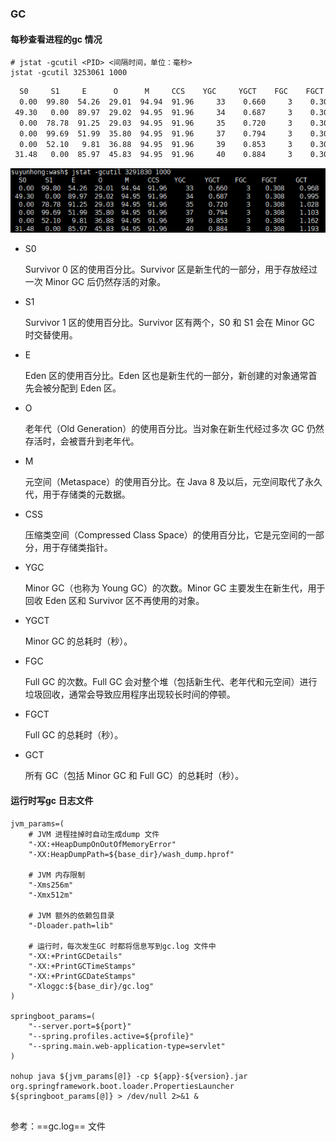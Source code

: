 



### GC

#### 每秒查看进程的gc 情况

```shell
# jstat -gcutil <PID> <间隔时间，单位：毫秒>
jstat -gcutil 3253061 1000
```



```txt
  S0     S1     E      O      M     CCS    YGC     YGCT    FGC    FGCT     GCT   
  0.00  99.80  54.26  29.01  94.94  91.96     33    0.660     3    0.308    0.968
 49.30   0.00  89.97  29.02  94.95  91.96     34    0.687     3    0.308    0.995
  0.00  78.78  91.25  29.03  94.95  91.96     35    0.720     3    0.308    1.028
  0.00  99.69  51.99  35.80  94.95  91.96     37    0.794     3    0.308    1.103
  0.00  52.10   9.81  36.88  94.95  91.96     39    0.853     3    0.308    1.162
 31.48   0.00  85.97  45.83  94.95  91.96     40    0.884     3    0.308    1.193
```

![image-20250226141307774](002-jvm.assets/image-20250226141307774.png)

- S0

  Survivor 0 区的使用百分比。Survivor 区是新生代的一部分，用于存放经过一次 Minor GC 后仍然存活的对象。

- S1

  Survivor 1 区的使用百分比。Survivor 区有两个，S0 和 S1 会在 Minor GC 时交替使用。

- E

  Eden 区的使用百分比。Eden 区也是新生代的一部分，新创建的对象通常首先会被分配到 Eden 区。

- O

  老年代（Old Generation）的使用百分比。当对象在新生代经过多次 GC 仍然存活时，会被晋升到老年代。

- M

  元空间（Metaspace）的使用百分比。在 Java 8 及以后，元空间取代了永久代，用于存储类的元数据。

- CSS

  压缩类空间（Compressed Class Space）的使用百分比，它是元空间的一部分，用于存储类指针。

- YGC

  Minor GC（也称为 Young GC）的次数。Minor GC 主要发生在新生代，用于回收 Eden 区和 Survivor 区不再使用的对象。

- YGCT

  Minor GC 的总耗时（秒）。

- FGC

  Full GC 的次数。Full GC 会对整个堆（包括新生代、老年代和元空间）进行垃圾回收，通常会导致应用程序出现较长时间的停顿。

- FGCT

  Full GC 的总耗时（秒）。

- GCT

  所有 GC（包括 Minor GC 和 Full GC）的总耗时（秒）。



#### 运行时写gc 日志文件

```shell
jvm_params=(
    # JVM 进程挂掉时自动生成dump 文件
    "-XX:+HeapDumpOnOutOfMemoryError"
    "-XX:HeapDumpPath=${base_dir}/wash_dump.hprof"
    
    # JVM 内存限制
    "-Xms256m"
    "-Xmx512m"
    
    # JVM 额外的依赖包目录
    "-Dloader.path=lib"
    
    # 运行时，每次发生GC 时都将信息写到gc.log 文件中
    "-XX:+PrintGCDetails"
    "-XX:+PrintGCTimeStamps"
    "-XX:+PrintGCDateStamps"
    "-Xloggc:${base_dir}/gc.log"
)

springboot_params=(
    "--server.port=${port}"
    "--spring.profiles.active=${profile}"
    "--spring.main.web-application-type=servlet"
)

nohup java ${jvm_params[@]} -cp ${app}-${version}.jar  org.springframework.boot.loader.PropertiesLauncher ${springboot_params[@]} > /dev/null 2>&1 &


```



参考：==gc.log== 文件